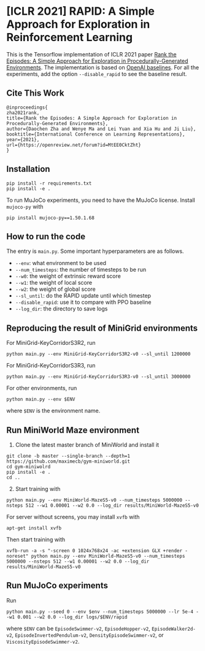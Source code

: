 # [ICLR 2021] RAPID: A Simple Approach for Exploration in Reinforcement Learning
This is the Tensorflow implementation of ICLR 2021 paper [Rank the Episodes: A Simple Approach for Exploration in Procedurally-Generated Environments](https://openreview.net/forum?id=MtEE0CktZht). The implementation is based on [OpenAI baselines](https://github.com/openai/baselines). For all the experiments, add the option `--disable_rapid` to see the baseline result.

## Cite This Work
```
@inproceedings{
zha2021rank,
title={Rank the Episodes: A Simple Approach for Exploration in Procedurally-Generated Environments},
author={Daochen Zha and Wenye Ma and Lei Yuan and Xia Hu and Ji Liu},
booktitle={International Conference on Learning Representations},
year={2021},
url={https://openreview.net/forum?id=MtEE0CktZht}
}
```

## Installation
```
pip install -r requirements.txt
pip install -e .
```
To run MuJoCo experiments, you need to have the MuJoCo license. Install `mujoco-py` with
```
pip install mujoco-py==1.50.1.68
```

## How to run the code
The entry is `main.py`. Some important hyperparameters are as follows.
*   `--env`: what environment to be used
*   `--num_timesteps`: the number of timesteps to be run
*   `--w0`: the weight of extrinsic reward score
*   `--w1`: the weight of local score
*   `--w2`: the weight of global score
*   `--sl_until`: do the RAPID update until which timestep
*   `--disable_rapid`: use it to compare with PPO baseline
*   `--log_dir`: the directory to save logs

## Reproducing the result of MiniGrid environments
For MiniGrid-KeyCorridorS3R2, run
```
python main.py --env MiniGrid-KeyCorridorS3R2-v0 --sl_until 1200000
```
For MiniGrid-KeyCorridorS3R3, run
```
python main.py --env MiniGrid-KeyCorridorS3R3-v0 --sl_until 3000000
```
For other environments, run
```
python main.py --env $ENV
```
where `$ENV` is the environment name.

## Run MiniWorld Maze environment
1. Clone the latest master branch of MiniWorld and install it
```
git clone -b master --single-branch --depth=1 https://github.com/maximecb/gym-miniworld.git
cd gym-miniwolrd
pip install -e .
cd ..
```
2. Start training with
```
python main.py --env MiniWorld-MazeS5-v0 --num_timesteps 5000000 --nsteps 512 --w1 0.00001 --w2 0.0 --log_dir results/MiniWorld-MazeS5-v0
```
For server without screens, you may install `xvfb` with
```
apt-get install xvfb
```
Then start training with
```
xvfb-run -a -s "-screen 0 1024x768x24 -ac +extension GLX +render -noreset" python main.py --env MiniWorld-MazeS5-v0 --num_timesteps 5000000 --nsteps 512 --w1 0.00001 --w2 0.0 --log_dir results/MiniWorld-MazeS5-v0
```

## Run MuJoCo experiments
Run
```
python main.py --seed 0 --env $env --num_timesteps 5000000 --lr 5e-4 --w1 0.001 --w2 0.0 --log_dir logs/$ENV/rapid
```
where `$ENV` can be `EpisodeSwimmer-v2`, `EpisodeHopper-v2`, `EpisodeWalker2d-v2`, `EpisodeInvertedPendulum-v2`, `DensityEpisodeSwimmer-v2`, or `ViscosityEpisodeSwimmer-v2`.
